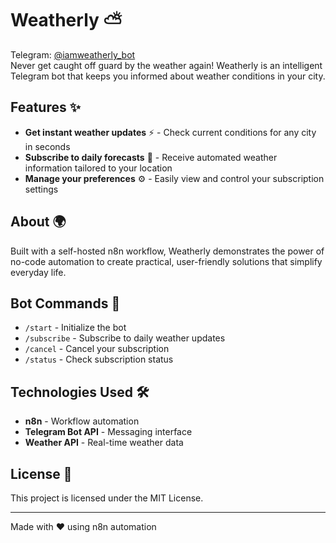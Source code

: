 # Weatherly ⛅
Telegram: [@iamweatherly_bot](https://t.me/iamweatherly_bot) </br>
Never get caught off guard by the weather again! Weatherly is an intelligent Telegram bot that keeps you informed about weather conditions in your city. 

## Features ✨

- **Get instant weather updates** ⚡ - Check current conditions for any city in seconds
- **Subscribe to daily forecasts** 📅 - Receive automated weather information tailored to your location
- **Manage your preferences** ⚙️ - Easily view and control your subscription settings

## About 🌍

Built with a self-hosted n8n workflow, Weatherly demonstrates the power of no-code automation to create practical, user-friendly solutions that simplify everyday life.

## Bot Commands 💬

- `/start` - Initialize the bot
- `/subscribe` - Subscribe to daily weather updates
- `/cancel` - Cancel your subscription
- `/status` - Check subscription status

## Technologies Used 🛠️

- **n8n** - Workflow automation
- **Telegram Bot API** - Messaging interface
- **Weather API** - Real-time weather data

## License 📄

This project is licensed under the MIT License.

---

Made with ❤️ using n8n automation
